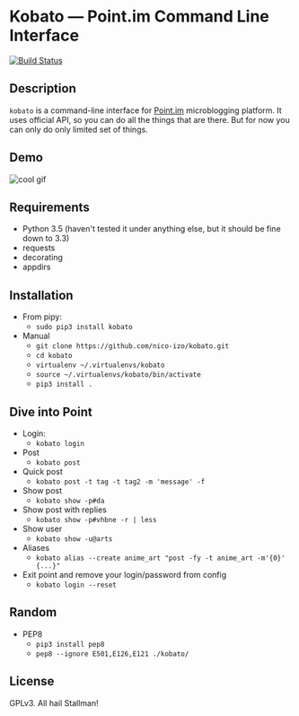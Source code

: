 Kobato — Point.im Command Line Interface
=============

[![Build Status](https://travis-ci.org/nico-izo/kobato.svg?branch=master)](https://travis-ci.org/nico-izo/kobato)

## Description
`kobato` is a command-line interface for [Point.im](https://point.im/) microblogging platform. It uses official API, so you can do all the things that are there. But for now you can only do only limited set of things.

## Demo

![cool gif](http://i.imgur.com/yZjgNy7.gif)

## Requirements

- Python 3.5 (haven't tested it under anything else, but it should be fine down to 3.3)
- requests
- decorating
- appdirs

## Installation

- From pipy:
    * `sudo pip3 install kobato`
- Manual
    * `git clone https://github.com/nico-izo/kobato.git`
    * `cd kobato`
    * `virtualenv ~/.virtualenvs/kobato`
    * `source ~/.virtualenvs/kobato/bin/activate`
    * `pip3 install .`



## Dive into Point

- Login:
    * `kobato login`
- Post
    * `kobato post`
- Quick post
    * `kobato post -t tag -t tag2 -m 'message' -f`
- Show post
    * `kobato show -p#da`
- Show post with replies
    * `kobato show -p#vhbne -r | less`
- Show user
    * `kobato show -u@arts`
- Aliases
    * `kobato alias --create anime_art "post -fy -t anime_art -m'{0}' {...}"`
- Exit point and remove your login/password from config
    * `kobato login --reset`

## Random

- PEP8
    * `pip3 install pep8`
    * `pep8 --ignore E501,E126,E121 ./kobato/`

## License

GPLv3. All hail Stallman!
